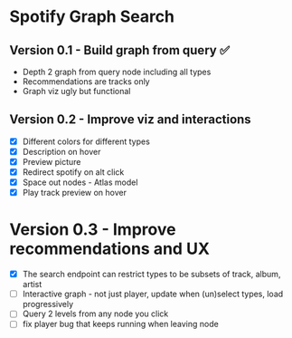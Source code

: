 # Spotify Graph Search

## Version 0.1 - Build graph from query :white_check_mark:
 
- Depth 2 graph from query node including all types
- Recommendations are tracks only
- Graph viz ugly but functional

## Version 0.2 - Improve viz and interactions

- [x] Different colors for different types
- [x] Description on hover
- [x] Preview picture
- [x] Redirect spotify on alt click
- [x] Space out nodes - Atlas model
- [x] Play track preview on hover 

# Version 0.3 - Improve recommendations and UX
- [x] The search endpoint can restrict types to be subsets of track, album, artist
- [ ] Interactive graph - not just player, update when (un)select types, load progressively
- [ ] Query 2 levels from any node you click
- [ ] fix player bug that keeps running when leaving node 